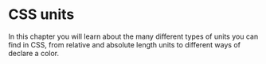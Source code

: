 # CSS units

In this chapter you will learn about the many different types of units you can find in CSS, from relative and absolute length units to different ways of declare a color.